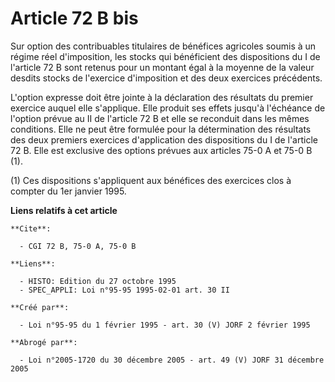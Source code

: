 # Article 72 B bis

Sur option des contribuables titulaires de bénéfices agricoles soumis à un régime réel d'imposition, les stocks qui
bénéficient des dispositions du I de l'article 72 B sont retenus pour un montant égal à la moyenne de la valeur desdits
stocks de l'exercice d'imposition et des deux exercices précédents.

L'option expresse doit être jointe à la déclaration des résultats du premier exercice auquel elle s'applique. Elle produit
ses effets jusqu'à l'échéance de l'option prévue au II de l'article 72 B et elle se reconduit dans les mêmes conditions. Elle
ne peut être formulée pour la détermination des résultats des deux premiers exercices d'application des dispositions du I de
l'article 72 B. Elle est exclusive des options prévues aux articles 75-0 A et 75-0 B (1).

(1) Ces dispositions s'appliquent aux bénéfices des exercices clos à compter du 1er janvier 1995.

**Liens relatifs à cet article**

	**Cite**:

	  - CGI 72 B, 75-0 A, 75-0 B

	**Liens**:

	  - HISTO: Edition du 27 octobre 1995
	  - SPEC_APPLI: Loi n°95-95 1995-02-01 art. 30 II

	**Créé par**:

	  - Loi n°95-95 du 1 février 1995 - art. 30 (V) JORF 2 février 1995

	**Abrogé par**:

	  - Loi n°2005-1720 du 30 décembre 2005 - art. 49 (V) JORF 31 décembre 2005
